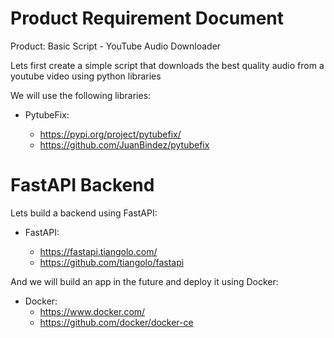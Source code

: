 # Product Requirement Document

Product: Basic Script - YouTube Audio Downloader

Lets first create a simple script that downloads the best quality audio from a youtube video using python libraries

We will use the following libraries:

- PytubeFix:

  - https://pypi.org/project/pytubefix/
  - https://github.com/JuanBindez/pytubefix

# FastAPI Backend

Lets build a backend using FastAPI:

- FastAPI:

  - https://fastapi.tiangolo.com/
  - https://github.com/tiangolo/fastapi

And we will build an app in the future and deploy it using Docker:

- Docker:
  - https://www.docker.com/
  - https://github.com/docker/docker-ce
